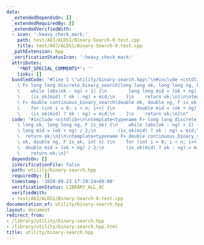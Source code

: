 ```yaml
---
data:
  _extendedDependsOn: []
  _extendedRequiredBy: []
  _extendedVerifiedWith:
  - icon: ':heavy_check_mark:'
    path: test/AOJ/ALDS1/Binary-Search-0.test.cpp
    title: test/AOJ/ALDS1/Binary-Search-0.test.cpp
  _pathExtension: hpp
  _verificationStatusIcon: ':heavy_check_mark:'
  attributes:
    '*NOT_SPECIAL_COMMENTS*': ''
    links: []
  bundledCode: "#line 1 \"utility/binary-search.hpp\"\n#include <cstdlib>\n\ntemplate<typename\
    \ F> long long discrete_binary_search(long long ok, long long ng, F is_ok) {\n\
    \    while (abs(ok - ng) > 1) {\n        long long mid = (ok + ng) / 2;\n    \
    \    (is_ok(mid) ? ok : ng) = mid;\n    }\n    return ok;\n}\n\ntemplate<typename\
    \ F> double continuous_binary_search(double ok, double ng, F is_ok, int n) {\n\
    \    for (int i = 0; i < n; i++) {\n        double mid = (ok + ng) / 2;\n    \
    \    (is_ok(mid) ? ok : ng) = mid;\n    }\n    return ok;\n}\n"
  code: "#include <cstdlib>\n\ntemplate<typename F> long long discrete_binary_search(long\
    \ long ok, long long ng, F is_ok) {\n    while (abs(ok - ng) > 1) {\n        long\
    \ long mid = (ok + ng) / 2;\n        (is_ok(mid) ? ok : ng) = mid;\n    }\n  \
    \  return ok;\n}\n\ntemplate<typename F> double continuous_binary_search(double\
    \ ok, double ng, F is_ok, int n) {\n    for (int i = 0; i < n; i++) {\n      \
    \  double mid = (ok + ng) / 2;\n        (is_ok(mid) ? ok : ng) = mid;\n    }\n\
    \    return ok;\n}"
  dependsOn: []
  isVerificationFile: false
  path: utility/binary-search.hpp
  requiredBy: []
  timestamp: '2020-09-23 17:29:24+09:00'
  verificationStatus: LIBRARY_ALL_AC
  verifiedWith:
  - test/AOJ/ALDS1/Binary-Search-0.test.cpp
documentation_of: utility/binary-search.hpp
layout: document
redirect_from:
- /library/utility/binary-search.hpp
- /library/utility/binary-search.hpp.html
title: utility/binary-search.hpp
---
```

